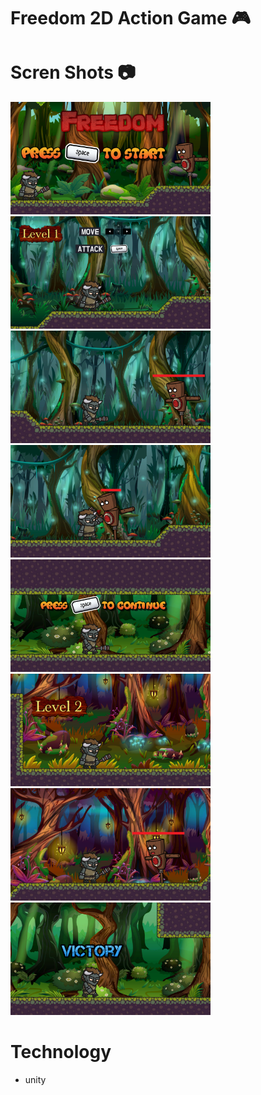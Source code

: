 # Freedom 2D Action Game 🎮
# Scren Shots 📷
<img  width="320"  src="./Assets/Screen_Shot/1.png"> <img  width="320"  src="./Assets/Screen_Shot/2.png">
<img  width="320"  src="./Assets/Screen_Shot/3.png"> <img  width="320"  src="./Assets/Screen_Shot/4.png">
<img  width="320"  src="./Assets/Screen_Shot/5.png"> <img  width="320"  src="./Assets/Screen_Shot/6.png">
<img  width="320"  src="./Assets/Screen_Shot/7.png"> <img  width="320"  src="./Assets/Screen_Shot/8.png">
# Technology
- unity
